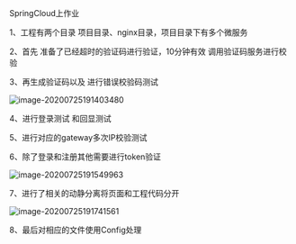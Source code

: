 SpringCloud上作业

1、工程有两个目录 项目目录、nginx目录，项目目录下有多个微服务

2、首先 准备了已经超时的验证码进行验证，10分钟有效 调用验证码服务进行校验

3、再生成验证码以及 进行错误校验码测试

![image-20200725191403480](C:\Users\Administrator\AppData\Roaming\Typora\typora-user-images\image-20200725191403480.png)

4、进行登录测试 和回显测试 

5、进行对应的gateway多次IP校验测试

6、除了登录和注册其他需要进行token验证

![image-20200725191549963](C:\Users\Administrator\AppData\Roaming\Typora\typora-user-images\image-20200725191549963.png)

7、进行了相关的动静分离将页面和工程代码分开

![image-20200725191741561](C:\Users\Administrator\AppData\Roaming\Typora\typora-user-images\image-20200725191741561.png)

8、最后对相应的文件使用Config处理

